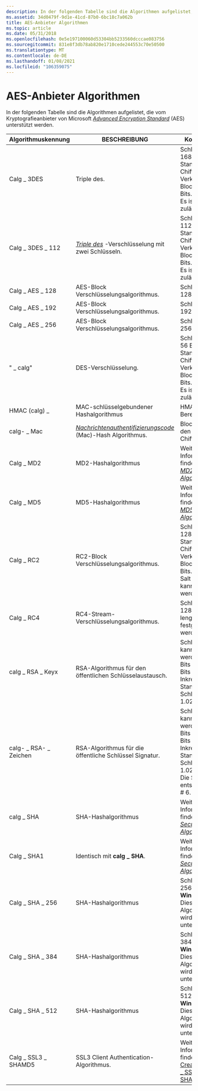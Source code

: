 ```yaml
---
description: In der folgenden Tabelle sind die Algorithmen aufgelistet, die vom Kryptografieanbieter von Microsoft Advanced Encryption Standard (AES) unterstützt werden.
ms.assetid: 34d0479f-9d1e-41cd-87b0-6bc18c7a062b
title: AES-Anbieter Algorithmen
ms.topic: article
ms.date: 05/31/2018
ms.openlocfilehash: 0e5e197100060d53304bb5233560dcccae083756
ms.sourcegitcommit: 831e8f3db78ab820e1710cede244553c70e50500
ms.translationtype: MT
ms.contentlocale: de-DE
ms.lasthandoff: 01/08/2021
ms.locfileid: "106359075"
---
```

# <a name="aes-provider-algorithms"></a>AES-Anbieter Algorithmen

In der folgenden Tabelle sind die Algorithmen aufgelistet, die vom Kryptografieanbieter von Microsoft [*Advanced Encryption Standard*](../secgloss/a-gly.md) (AES) unterstützt werden.



| Algorithmuskennung       | BESCHREIBUNG                                                                                                                                                     | Kommentare                                                                                                                                                   |
|--------------------|-----------------------------------------------------------------------------------------------------------------------------------------------------------------|------------------------------------------------------------------------------------------------------------------------------------------------------------|
| Calg \_ 3DES         | Triple des.                                                                                                                                                     | Schlüssellänge: 168 Bits. Standardmodus: Chiffre Block Verkettung.<br/> Block Größe: 64 Bits.<br/> Es ist kein Salt zulässig.<br/>                          |
| Calg \_ 3DES \_ 112    | [*Triple des*](../secgloss/t-gly.md) -Verschlüsselung mit zwei Schlüsseln.                                                            | Schlüssellänge: 112 Bits. Standardmodus: Chiffre Block Verkettung.<br/> Block Größe: 64 Bits.<br/> Es ist kein Salt zulässig.<br/>                          |
| Calg \_ AES \_ 128     | AES-Block Verschlüsselungsalgorithmus.                                                                                                                                 | Schlüssellänge: 128 Bits.                                                                                                                                      |
| Calg \_ AES \_ 192     | AES-Block Verschlüsselungsalgorithmus.                                                                                                                                 | Schlüssellänge: 192 Bits.                                                                                                                                      |
| Calg \_ AES \_ 256     | AES-Block Verschlüsselungsalgorithmus.                                                                                                                                 | Schlüssellänge: 256 Bits.                                                                                                                                      |
| " \_ calg"          | DES-Verschlüsselung.                                                                                                                                                 | Schlüssellänge: 56 Bits. Standardmodus: Chiffre Block Verkettung.<br/> Block Größe: 64 Bits.<br/> Es ist kein Salt zulässig.<br/>                           |
| HMAC (calg) \_         | MAC-schlüsselgebundener Hashalgorithmus                                                                                                                                       | HMAC-Berechnung.                                                                                                                                          |
| calg- \_ Mac          | [*Nachrichtenauthentifizierungscode*](../secgloss/m-gly.md) (Mac)-Hash Algorithmus. | Blockieren Sie den Mac-Chiffre.                                                                                                                                          |
| Calg \_ MD2          | MD2-Hashalgorithmus                                                                                                                                          | Weitere Informationen finden Sie unter [*MD2-Algorithmus*](../secgloss/m-gly.md).                                       |
| Calg \_ MD5          | MD5-Hashalgorithmus                                                                                                                                          | Weitere Informationen finden Sie unter [*MD5-Algorithmus*](../secgloss/m-gly.md).                                       |
| Calg \_ RC2          | RC2-Block Verschlüsselungsalgorithmus.                                                                                                                                 | Schlüssellänge: 128 Bits. Standardmodus: Chiffre Block Verkettung.<br/> Block Größe: 64 Bits.<br/> Salt length: kann festgelegt werden.<br/>                  |
| Calg \_ RC4          | RC4-Stream-Verschlüsselungsalgorithmus.                                                                                                                                | Schlüssellänge: 128 Bits. Salt length: kann festgelegt werden.<br/>                                                                                                  |
| calg \_ RSA \_ Keyx    | RSA-Algorithmus für den öffentlichen Schlüsselaustausch.                                                                                                                              | Schlüssellänge: kann festgelegt werden, 384 Bits auf 16.384 Bits in 8-Bit-Inkrementen. Standard Schlüssellänge: 1.024 Bits.<br/>                                            |
| calg- \_ RSA- \_ Zeichen    | RSA-Algorithmus für die öffentliche Schlüssel Signatur.                                                                                                                             | Schlüssellänge: kann festgelegt werden, 384 Bits auf 16.384 Bits in 8-Bit-Inkrementen. Standard Schlüssellänge: 1.024 Bits.<br/> Die Signatur entspricht PKCS \# 6.<br/> |
| calg \_ SHA          | SHA-Hashalgorithmus                                                                                                                                          | Weitere Informationen finden Sie unter [*Secure Hash-Algorithmus*](../secgloss/s-gly.md).               |
| Calg \_ SHA1         | Identisch mit **calg \_ SHA**.                                                                                                                                          | Weitere Informationen finden Sie unter [*Secure Hash-Algorithmus*](../secgloss/s-gly.md).               |
| Calg \_ SHA \_ 256     | SHA-Hashalgorithmus                                                                                                                                          | Schlüssellänge: 256 Bits. **Windows XP:** Dieser Algorithmus wird nicht unterstützt.<br/>                                                                           |
| Calg \_ SHA \_ 384     | SHA-Hashalgorithmus                                                                                                                                          | Schlüssellänge: 384 Bits. **Windows XP:** Dieser Algorithmus wird nicht unterstützt.<br/>                                                                           |
| Calg \_ SHA \_ 512     | SHA-Hashalgorithmus                                                                                                                                          | Schlüssellänge: 512 Bits. **Windows XP:** Dieser Algorithmus wird nicht unterstützt.<br/>                                                                           |
| Calg \_ SSL3 \_ SHAMD5 | SSL3 Client Authentication-Algorithmus.                                                                                                                           | Weitere Informationen finden Sie unter [Creating a calg \_ SSL3 \_ SHAMD5 Hash](creating-a-calg-ssl3-shamd5-hash.md).                                                      |



 

 

 
